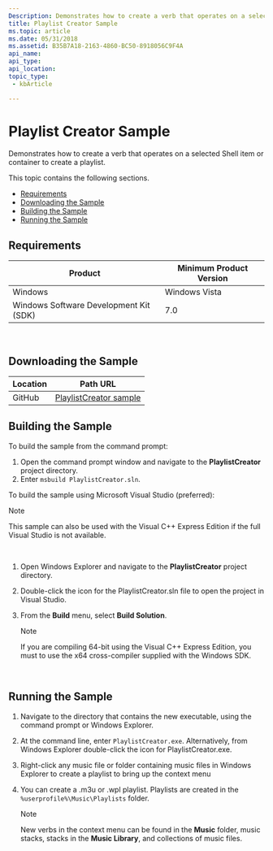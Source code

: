 ```yaml
---
Description: Demonstrates how to create a verb that operates on a selected Shell item or container to create a playlist.
title: Playlist Creator Sample
ms.topic: article
ms.date: 05/31/2018
ms.assetid: B35B7A18-2163-4860-BC50-8918056C9F4A
api_name: 
api_type: 
api_location: 
topic_type: 
 - kbArticle

---
```


# Playlist Creator Sample

Demonstrates how to create a verb that operates on a selected Shell item or container to create a playlist.

This topic contains the following sections.

-   [Requirements](#requirements)
-   [Downloading the Sample](#downloading-the-sample)
-   [Building the Sample](#building-the-sample)
-   [Running the Sample](#running-the-sample)

## Requirements



| Product                                | Minimum Product Version |
|----------------------------------------|-------------------------|
| Windows                                | Windows Vista           |
| Windows Software Development Kit (SDK) | 7.0                     |



 

## Downloading the Sample

| Location      | Path URL                                                                                             |
|---------------|------------------------------------------------------------------------------------------------------|
| GitHub  | [PlaylistCreator sample](https://github.com/microsoft/Windows-classic-samples/tree/master/Samples/Win7Samples/winui/shell/appshellintegration/PlaylistCreator) |

## Building the Sample

To build the sample from the command prompt:

1.  Open the command prompt window and navigate to the **PlaylistCreator** project directory.
2.  Enter `msbuild PlaylistCreator.sln`.

To build the sample using Microsoft Visual Studio (preferred):

> [!Note]  
> This sample can also be used with the Visual C++ Express Edition if the full Visual Studio is not available.

 

1.  Open Windows Explorer and navigate to the **PlaylistCreator** project directory.
2.  Double-click the icon for the PlaylistCreator.sln file to open the project in Visual Studio.
3.  From the **Build** menu, select **Build Solution**.
    > [!Note]  
    > If you are compiling 64-bit using the Visual C++ Express Edition, you must to use the x64 cross-compiler supplied with the Windows SDK.

     

## Running the Sample

1.  Navigate to the directory that contains the new executable, using the command prompt or Windows Explorer.
2.  At the command line, enter `PlaylistCreator.exe`. Alternatively, from Windows Explorer double-click the icon for PlaylistCreator.exe.
3.  Right-click any music file or folder containing music files in Windows Explorer to create a playlist to bring up the context menu
4.  You can create a .m3u or .wpl playlist. Playlists are created in the `%userprofile%\Music\Playlists` folder.
    > [!Note]  
    > New verbs in the context menu can be found in the **Music** folder, music stacks, stacks in the **Music Library**, and collections of music files.

     

 

 



